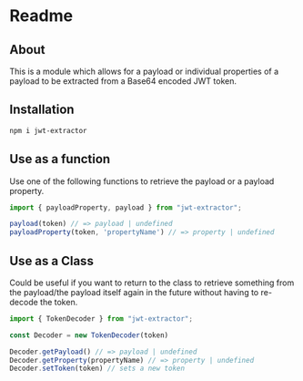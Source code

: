 # Readme

## About

This is a module which allows for a payload or individual properties of a payload to be extracted from a Base64 encoded JWT token.

## Installation

```bash
npm i jwt-extractor
```

## Use as a function

Use one of the following functions to retrieve the payload or a payload property.

```javascript
import { payloadProperty, payload } from "jwt-extractor";

payload(token) // => payload | undefined
payloadProperty(token, 'propertyName') // => property | undefined
```

## Use as a Class

Could be useful if you want to return to the class to retrieve something from the payload/the payload itself again in the future without having to re-decode the token.

```javascript
import { TokenDecoder } from "jwt-extractor";

const Decoder = new TokenDecoder(token)

Decoder.getPayload() // => payload | undefined
Decoder.getProperty(propertyName) // => property | undefined
Decoder.setToken(token) // sets a new token
```
